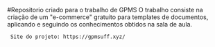 #Repositorio criado para o trabalho de GPMS
     O trabalho consiste na criação de um "e-commerce" gratuito para templates de documentos, aplicando e seguindo os conhecimentos obtidos na sala de aula.
     
     Site do projeto: https://gpmsuff.xyz/
